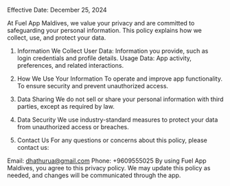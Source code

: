 Effective Date: December 25, 2024

At Fuel App Maldives, we value your privacy and are committed to safeguarding your personal information. This policy explains how we collect, use, and protect your data.

1. Information We Collect
User Data: Information you provide, such as login credentials and profile details.
Usage Data: App activity, preferences, and related interactions.
2. How We Use Your Information
To operate and improve app functionality.
To ensure security and prevent unauthorized access.
3. Data Sharing
We do not sell or share your personal information with third parties, except as required by law.

4. Data Security
We use industry-standard measures to protect your data from unauthorized access or breaches.

5. Contact Us
For any questions or concerns about this policy, please contact us:

Email: dhathurua@gmail.com
Phone: +9609555025
By using Fuel App Maldives, you agree to this privacy policy. We may update this policy as needed, and changes will be communicated through the app.
